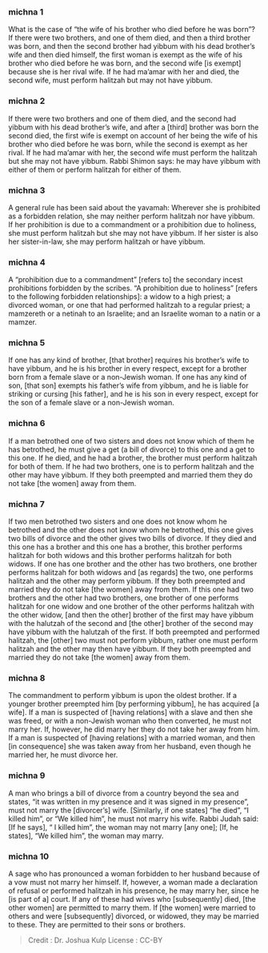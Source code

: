 
### michna 1
What is the case of “the wife of his brother who died before he was born”? If there were two brothers, and one of them died, and then a third brother was born, and then the second brother had yibbum with his dead brother’s wife and then died himself, the first woman is exempt as the wife of his brother who died before he was born, and the second wife [is exempt] because she is her rival wife. If he had ma’amar with her and died, the second wife, must perform halitzah but may not have yibbum.

### michna 2
If there were two brothers and one of them died, and the second had yibbum with his dead brother’s wife, and after a [third] brother was born the second died, the first wife is exempt on account of her being the wife of his brother who died before he was born, while the second is exempt as her rival. If he had ma’amar with her, the second wife must perform the halitzah but she may not have yibbum. Rabbi Shimon says: he may have yibbum with either of them or perform halitzah for either of them.

### michna 3
A general rule has been said about the yavamah: Wherever she is prohibited as a forbidden relation, she may neither perform halitzah nor have yibbum. If her prohibition is due to a commandment or a prohibition due to holiness, she must perform halitzah but she may not have yibbum. If her sister is also her sister-in-law, she may perform halitzah or have yibbum.

### michna 4
A “prohibition due to a commandment” [refers to] the secondary incest prohibitions forbidden by the scribes. “A prohibition due to holiness” [refers to the following forbidden relationships]: a widow to a high priest; a divorced woman, or one that had performed halitzah to a regular priest; a mamzereth or a netinah to an Israelite; and an Israelite woman to a natin or a mamzer.

### michna 5
If one has any kind of brother, [that brother] requires his brother’s wife to have yibbum, and he is his brother in every respect, except for a brother born from a female slave or a non-Jewish woman. If one has any kind of son, [that son] exempts his father’s wife from yibbum, and he is liable for striking or cursing [his father], and he is his son in every respect, except for the son of a female slave or a non-Jewish woman.

### michna 6
If a man betrothed one of two sisters and does not know which of them he has betrothed, he must give a get (a bill of divorce) to this one and a get to this one. If he died, and he had a brother, the brother must perform halitzah for both of them. If he had two brothers, one is to perform halitzah and the other may have yibbum. If they both preempted and married them they do not take [the women] away from them.

### michna 7
If two men betrothed two sisters and one does not know whom he betrothed and the other does not know whom he betrothed, this one gives two bills of divorce and the other gives two bills of divorce. If they died and this one has a brother and this one has a brother, this brother performs halitzah for both widows and this brother performs halitzah for both widows. If  one has one brother and the other has two brothers, one brother performs halitzah for both widows and [as regards] the two, one performs halitzah and the other may perform yibbum. If they both preempted and married they do not take [the women] away from  them. If this one had two brothers and the other had two brothers, one brother of one performs halitzah for one widow and one brother of the other performs halitzah with the other widow, [and then the other] brother of the first may have yibbum with the halutzah of the second and [the other] brother of the second may have yibbum with the halutzah of the first. If both preempted and performed halitzah, the [other] two must not perform yibbum, rather one must perform halitzah and the other may then have yibbum. If they both preempted and married they do not take [the women] away from  them.

### michna 8
The commandment to perform yibbum is upon the oldest brother. If a younger brother preempted him [by performing yibbum], he has acquired [a wife]. If a man is suspected of [having relations] with a slave and then she was freed, or with a non-Jewish woman who then converted, he must not marry her. If, however, he did marry her they do not take her away from him. If a man is suspected of [having relations] with a married woman, and then [in consequence] she was taken away from her husband, even though he married her, he must divorce her.

### michna 9
A man who brings a bill of divorce from a country beyond the sea and states, “it was written in my presence and it was signed in my presence”, must not marry the [divorcer’s] wife. [Similarly, if one states] “he died”, “I killed him”, or “We killed him”, he must not marry his wife. Rabbi Judah said: [If he says], “ I killed him”, the woman may not marry [any one]; [If, he states], “We killed him”, the woman may marry.

### michna 10
A sage who has pronounced a woman forbidden to her husband because of a vow   must not marry her himself. If, however, a woman made a declaration of refusal or performed halitzah in his presence, he may marry her, since he [is part of a] court. If any of these had wives who [subsequently] died, [the other women] are permitted to marry them. If [the women] were married to others and were [subsequently] divorced, or widowed, they may be married to these. They are permitted to their sons or brothers.

>Credit : Dr. Joshua Kulp
>License : CC-BY